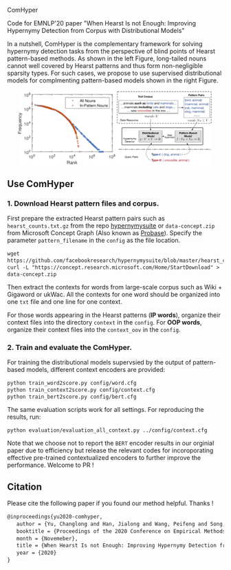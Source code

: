 ComHyper

Code for EMNLP'20 paper "When Hearst Is not Enough: Improving Hypernymy Detection from Corpus with Distributional Models"



In a nutshell, ComHyper is the complementary framework for solving hypernymy detection tasks from the perspective of blind points of Hearst  pattern-based methods.  As shown in the left Figure,  long-tailed nouns cannot well covered by Hearst patterns and thus form non-negligible sparsity types.  For such cases, we propose to use supervised distributional models for complmenting pattern-based models shown in the right Figure. 

<p align="center"><img width="45%" src="img/dis.png"/><img width="45%" src="img/framework.png"/></p>



## Use ComHyper

### 1. Download Hearst pattern files and corpus.

First prepare the extracted Hearst pattern pairs such as `hearst_counts.txt.gz` from the repo [hypernymysuite](https://github.com/facebookresearch/hypernymysuite)  or `data-concept.zip` from Microsoft Concept Graph (Also known as [Probase](https://concept.research.microsoft.com/Home/Download)).  Specify the parameter `pattern_filename` in the `config` as the file location. 

```
wget https://github.com/facebookresearch/hypernymysuite/blob/master/hearst_counts.txt.gz
curl -L "https://concept.research.microsoft.com/Home/StartDownload" > data-concept.zip
```

Then extract the contexts for words from large-scale corpus such as Wiki + Gigaword or ukWac.  All the contexts for one word should be organized into one `txt` file and one line for one context.  

For those words appearing in the Hearst patterns (**IP words**),  organize their context files into the directory `context` in the `config`.  For **OOP words**,  organize their context files into the `context_oov`  in the `config`. 

### 2. Train and evaluate the ComHyper. 

For training the distributional models supervsied by the output of pattern-based models,  different context encoders are provided: 

```console
python train_word2score.py config/word.cfg
python train_context2score.py config/context.cfg
python train_bert2score.py config/bert.cfg
```

The same evaluation scripts work for all settings.  For reproducing the results, run: 

```console
python evaluation/evaluation_all_context.py ../config/context.cfg 
```

Note that we choose not to report the `BERT` encoder results in our orginial paper due to efficiency but release the relevant codes for incoroporating effective pre-trained contextualized encoders to further improve the performance. Welcome to PR ! 



## Citation

Please cite the following paper if you found our method helpful. Thanks !

```latex
@inproceedings{yu2020-comhyper,
   author = {Yu, Changlong and Han, Jialong and Wang, Peifeng and Song, Yangqiu and Zhang, Hongming and Ng, Wilfred and Shi, Shuming},
   booktitle = {Proceedings of the 2020 Conference on Empirical Methods in Natural Language Processing (EMNLP)},
   month = {Novemeber},
   title = {When Hearst Is not Enough: Improving Hypernymy Detection from Corpus with Distributional Models},
   year = {2020}
}
```

